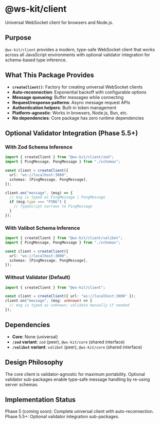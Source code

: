 # @ws-kit/client

Universal WebSocket client for browsers and Node.js.

## Purpose

`@ws-kit/client` provides a modern, type-safe WebSocket client that works across all JavaScript environments with optional validator integration for schema-based type inference.

## What This Package Provides

- **`createClient()`**: Factory for creating universal WebSocket clients
- **Auto-reconnection**: Exponential backoff with configurable options
- **Message queueing**: Buffer messages while connecting
- **Request/response patterns**: Async message request APIs
- **Authentication helpers**: Built-in token management
- **Platform-agnostic**: Works in browsers, Node.js, Bun, etc.
- **No dependencies**: Core package has zero runtime dependencies

## Optional Validator Integration (Phase 5.5+)

### With Zod Schema Inference

```typescript
import { createClient } from "@ws-kit/client/zod";
import { PingMessage, PongMessage } from "./schemas";

const client = createClient({
  url: "ws://localhost:3000",
  schemas: [PingMessage, PongMessage],
});

client.on("message", (msg) => {
  // msg is typed as PingMessage | PongMessage
  if (msg.type === "PING") {
    // TypeScript narrows to PingMessage
  }
});
```

### With Valibot Schema Inference

```typescript
import { createClient } from "@ws-kit/client/valibot";
import { PingMessage, PongMessage } from "./schemas";

const client = createClient({
  url: "ws://localhost:3000",
  schemas: [PingMessage, PongMessage],
});
```

### Without Validator (Default)

```typescript
import { createClient } from "@ws-kit/client";

const client = createClient({ url: "ws://localhost:3000" });
client.on("message", (msg: unknown) => {
  // msg is typed as unknown; validate manually if needed
});
```

## Dependencies

- **Core**: None (universal)
- **`/zod` variant**: `zod` (peer), `@ws-kit/core` (shared interface)
- **`/valibot` variant**: `valibot` (peer), `@ws-kit/core` (shared interface)

## Design Philosophy

The core client is validator-agnostic for maximum portability. Optional validator sub-packages enable type-safe message handling by re-using server schemas.

## Implementation Status

Phase 5 (coming soon): Complete universal client with auto-reconnection.
Phase 5.5+: Optional validator integration sub-packages.
